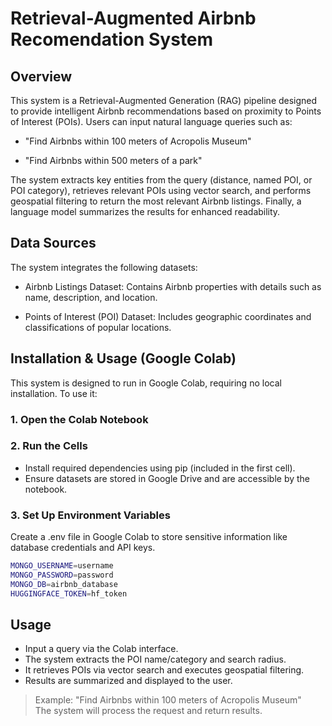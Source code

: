 # Retrieval-Augmented Airbnb Recomendation System
## Overview
This system is a Retrieval-Augmented Generation (RAG) pipeline designed to provide intelligent Airbnb recommendations based on proximity to Points of Interest (POIs). Users can input natural language queries such as:

- "Find Airbnbs within 100 meters of Acropolis Museum"

- "Find Airbnbs within 500 meters of a park"

The system extracts key entities from the query (distance, named POI, or POI category), retrieves relevant POIs using vector search, and performs geospatial filtering to return the most relevant Airbnb listings. Finally, a language model summarizes the results for enhanced readability.

## Data Sources

The system integrates the following datasets:

- Airbnb Listings Dataset: Contains Airbnb properties with details such as name, description, and location.

- Points of Interest (POI) Dataset: Includes geographic coordinates and classifications of popular locations.

## Installation & Usage (Google Colab)
This system is designed to run in Google Colab, requiring no local installation. To use it:

### 1. Open the Colab Notebook

### 2. Run the Cells
- Install required dependencies using pip (included in the first cell).
- Ensure datasets are stored in Google Drive and are accessible by the notebook.
### 3. Set Up Environment Variables
Create a .env file in Google Colab to store sensitive information like database credentials and API keys.
```bash
MONGO_USERNAME=username
MONGO_PASSWORD=password
MONGO_DB=airbnb_database
HUGGINGFACE_TOKEN=hf_token
```

## Usage
- Input a query via the Colab interface.
- The system extracts the POI name/category and search radius.
- It retrieves POIs via vector search and executes geospatial filtering.
- Results are summarized and displayed to the user.

> Example: "Find Airbnbs within 100 meters of Acropolis Museum"\
> The system will process the request and return results.

